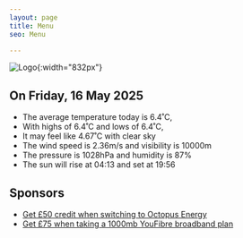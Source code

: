 ```yaml
---
layout: page
title: Menu
seo: Menu

---
```


![Logo](/images/logo.jpg){:width="832px"}

<!-- weather_marker starts -->
## On Friday, 16 May 2025

- The average temperature today is 6.4˚C,
- With highs of 6.4˚C and lows of 6.4˚C,
- It may feel like 4.67˚C with clear sky
- The wind speed is 2.36m/s and visibility is 10000m
- The pressure is 1028hPa and humidity is 87%
- The sun will rise at 04:13 and set at 19:56

<!-- weather_marker ends -->

## Sponsors

- [Get £50 credit when switching to Octopus Energy](https://bit.ly/3oD1nnS)
- [Get £75 when taking a 1000mb YouFibre broadband plan](https://aklam.io/91zWhU?)
